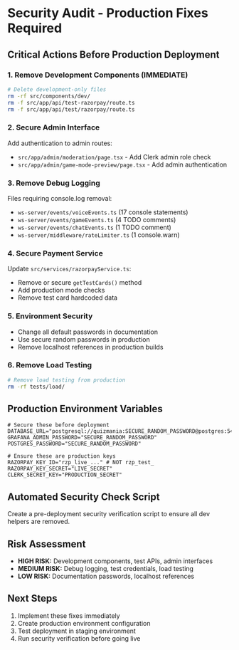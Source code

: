 # Security Audit - Production Fixes Required

## Critical Actions Before Production Deployment

### 1. Remove Development Components (IMMEDIATE)

```bash
# Delete development-only files
rm -rf src/components/dev/
rm -f src/app/api/test-razorpay/route.ts
rm -f src/app/api/test/razorpay/route.ts
```

### 2. Secure Admin Interface

Add authentication to admin routes:
- `src/app/admin/moderation/page.tsx` - Add Clerk admin role check
- `src/app/admin/game-mode-preview/page.tsx` - Add admin authentication

### 3. Remove Debug Logging

Files requiring console.log removal:
- `ws-server/events/voiceEvents.ts` (17 console statements)
- `ws-server/events/gameEvents.ts` (4 TODO comments)
- `ws-server/events/chatEvents.ts` (1 TODO comment)
- `ws-server/middleware/rateLimiter.ts` (1 console.warn)

### 4. Secure Payment Service

Update `src/services/razorpayService.ts`:
- Remove or secure `getTestCards()` method
- Add production mode checks
- Remove test card hardcoded data

### 5. Environment Security

- Change all default passwords in documentation
- Use secure random passwords in production
- Remove localhost references in production builds

### 6. Remove Load Testing

```bash
# Remove load testing from production
rm -rf tests/load/
```

## Production Environment Variables

```env
# Secure these before deployment
DATABASE_URL="postgresql://quizmania:SECURE_RANDOM_PASSWORD@postgres:5432/quizmania"
GRAFANA_ADMIN_PASSWORD="SECURE_RANDOM_PASSWORD"
POSTGRES_PASSWORD="SECURE_RANDOM_PASSWORD"

# Ensure these are production keys
RAZORPAY_KEY_ID="rzp_live_..." # NOT rzp_test_
RAZORPAY_KEY_SECRET="LIVE_SECRET"
CLERK_SECRET_KEY="PRODUCTION_SECRET"
```

## Automated Security Check Script

Create a pre-deployment security verification script to ensure all dev helpers are removed.

## Risk Assessment

- **HIGH RISK:** Development components, test APIs, admin interfaces
- **MEDIUM RISK:** Debug logging, test credentials, load testing
- **LOW RISK:** Documentation passwords, localhost references

## Next Steps

1. Implement these fixes immediately
2. Create production environment configuration
3. Test deployment in staging environment
4. Run security verification before going live
